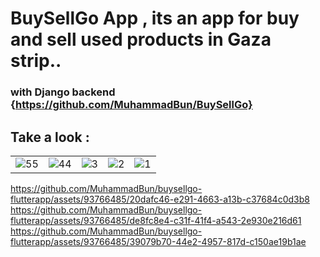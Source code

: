 # BuySellGo App , its an app for buy and sell used products in Gaza strip.. 
### with Django backend {https://github.com/MuhammadBun/BuySellGo}
## Take a look : 
<table>
  <tr>
    <td><img src="https://github.com/MuhammadBun/buysellgo-flutterapp/assets/93766485/2febb3a0-a744-4826-8623-905fb2680942" alt="55"></td>
    <td><img src="https://github.com/MuhammadBun/buysellgo-flutterapp/assets/93766485/94412f9a-3ca0-41a1-b40d-a7ee6ee6477b" alt="44"></td>
    <td><img src="https://github.com/MuhammadBun/buysellgo-flutterapp/assets/93766485/0faa3e2b-c87e-44a1-bed5-db7c221a1d20" alt="3"></td>
    <td><img src="https://github.com/MuhammadBun/buysellgo-flutterapp/assets/93766485/46ce7109-3a0b-4a58-992e-982cc53bd668" alt="2"></td>
    <td><img src="https://github.com/MuhammadBun/buysellgo-flutterapp/assets/93766485/bfc417de-57d1-416a-bb0a-da54765f05c8" alt="1"></td>
   
  </tr>
 
</table>
 
 
https://github.com/MuhammadBun/buysellgo-flutterapp/assets/93766485/20dafc46-e291-4663-a13b-c37684c0d3b8
https://github.com/MuhammadBun/buysellgo-flutterapp/assets/93766485/de8fc8e4-c31f-41f4-a543-2e930e216d61
https://github.com/MuhammadBun/buysellgo-flutterapp/assets/93766485/39079b70-44e2-4957-817d-c150ae19b1ae
